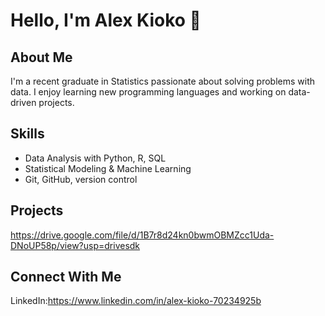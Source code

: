 # Hello, I'm Alex Kioko 👋

## About Me
I'm a recent graduate in Statistics passionate about solving problems with data. I enjoy learning new programming languages and working on data-driven projects.

## Skills
- Data Analysis with Python, R, SQL
- Statistical Modeling & Machine Learning
- Git, GitHub, version control

## Projects
https://drive.google.com/file/d/1B7r8d24kn0bwmOBMZcc1Uda-DNoUP58p/view?usp=drivesdk

## Connect With Me
LinkedIn:https://www.linkedin.com/in/alex-kioko-70234925b
  
